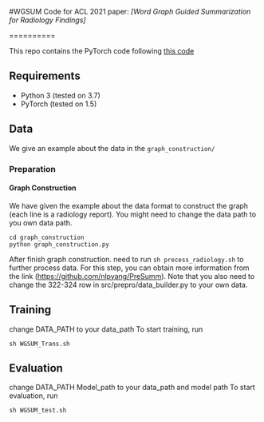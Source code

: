 
#WGSUM
Code for ACL 2021 paper: *[Word Graph Guided Summarization for Radiology Findings]*

==========

This repo contains the PyTorch code following [this code](https://github.com/nlpyang/PreSumm)

## Requirements

- Python 3 (tested on 3.7)
- PyTorch (tested on 1.5)

## Data

We give an example about the data in the `graph_construction/`

### Preparation


#### Graph Construction
We have given the example about the data format to construct the graph (each line is a radiology report).
You might need to change the data path to you own data path.
```
cd graph_construction
python graph_construction.py
``` 

After finish graph construction. need to run `sh precess_radiology.sh` to further process data. For this step, you can obtain more information from the link (https://github.com/nlpyang/PreSumm). Note that you also need to change the 322-324 row in src/prepro/data_builder.py to your own data.


## Training
change DATA_PATH to your data_path
To start training, run

```
sh WGSUM_Trans.sh
```

## Evaluation
change DATA_PATH Model_path to your data_path and model path
To start evaluation, run
```
sh WGSUM_test.sh
```
